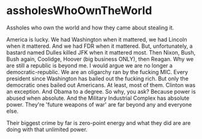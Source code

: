 # assholesWhoOwnTheWorld
Assholes who own the world and how they came about stealing it.

America is lucky.  We had Washington when it mattered, we had Lincoln when it mattered. And we had FDR when it mattered.  But, unfortunately, a bastard named Dulles killed JFK when it mattered most.  Then Nixon, Bush, Bush again, Coolidge, Hoover (big business ONLY), then Reagan.  Why we are still a republic is beyond me.  I would argue we are no longer a democratic-republic. We are an oligarchy ran by the fucking MIC.
Every president since Washington has bailed out the fucking rich.  But only the democratic ones bailed out Americans. At least, most of them.  Clinton was an exception.  And Obama to a degree.  So why, you ask?  Because power is abused when absolute.  And the Military Industrial Complex has absolute power.  They're 'future weapons of war' are far beyond any and everyone else.

Their biggest crime by far is zero-point energy and what they did are are doing with that unlimited power.

